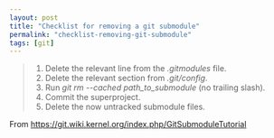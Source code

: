 ```yaml
---
layout: post
title: "Checklist for removing a git submodule"
permalink: "checklist-removing-git-submodule"
tags: [git]
---
```


<blockquote cite="https://git.wiki.kernel.org/index.php/GitSubmoduleTutorial">
<ol>
	<li>Delete the relevant line from the <em>.gitmodules</em> file.</li>
	<li>Delete the relevant section from <em>.git/config</em>.</li>
	<li>Run <em>git rm --cached path_to_submodule</em> (no trailing slash).</li>
	<li>Commit the superproject.</li>
	<li>Delete the now untracked submodule files.</li>
</ol>
</blockquote>
From <a href="https://git.wiki.kernel.org/index.php/GitSubmoduleTutorial">https://git.wiki.kernel.org/index.php/GitSubmoduleTutorial</a>
